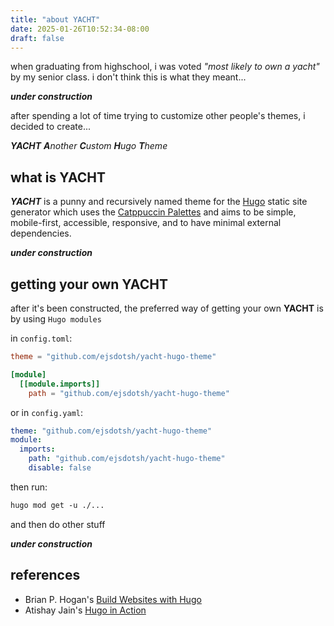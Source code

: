 ```yaml
---
title: "about YACHT"
date: 2025-01-26T10:52:34-08:00
draft: false
---
```


when graduating from highschool, i was voted *"most likely to own a yacht"* by my senior class. i don't think this is what they meant...

***under construction***

after spending a lot of time trying to customize other people's themes, i decided to create...

***YACHT** **A**nother **C**ustom **H**ugo **T**heme*

## what is YACHT

***YACHT*** is a punny and recursively named theme for the [Hugo][1] static site generator which uses the
[Catppuccin Palettes][2] and aims to be simple, mobile-first, accessible, responsive, and to have minimal external dependencies.

***under construction***

## getting your own YACHT

after it's been constructed, the preferred way of getting your own **YACHT** is by using `Hugo modules`

in `config.toml`:

```toml
theme = "github.com/ejsdotsh/yacht-hugo-theme"

[module]
  [[module.imports]]
    path = "github.com/ejsdotsh/yacht-hugo-theme"
```

or in `config.yaml`:

```yaml
theme: "github.com/ejsdotsh/yacht-hugo-theme"
module:
  imports:
    path: "github.com/ejsdotsh/yacht-hugo-theme"
    disable: false
```

then run:

```txt
hugo mod get -u ./...
```

and then do other stuff

***under construction***

## references

- Brian P. Hogan's [Build Websites with Hugo](https://pragprog.com/titles/bhhugo/build-websites-with-hugo)
- Atishay Jain's [Hugo in Action](https://www.manning.com/books/hugo-in-action)

[1]: <https://gohugo.io> "Hugo"
[2]: <https://github.com/catppuccin/catppuccin/blob/main/docs/style-guide.md> "Catppuccin Style Guide"
